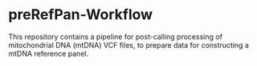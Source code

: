 # preRefPan-Workflow
This repository contains a pipeline for post-calling processing of mitochondrial DNA (mtDNA) VCF files, to prepare data for constructing a mtDNA reference panel. 
